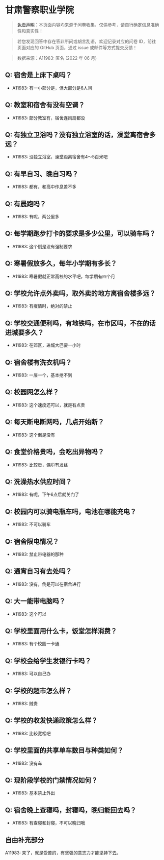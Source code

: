 # 甘肃警察职业学院

> [免责声明](https://colleges.chat/#_3)：本页面内容均来源于问卷收集，仅供参考，请自行确定信息准确性和真实性！

> 若您发现回答中存在答非所问或胡言乱语，欢迎记录对应的问卷 ID，前往页面对应的 GitHub 页面，通过 issue 或邮件等方式提交反馈！

> 数据来源：A11983: 匿名 (2022 年 06 月)

## Q: 宿舍是上床下桌吗？

- A11983: 有一小部分是，但大部分是6人间

## Q: 教室和宿舍有没有空调？

- A11983: 部分教室有，宿舍连风扇都没

## Q: 有独立卫浴吗？没有独立浴室的话，澡堂离宿舍多远？

- A11983: 没独立浴室，澡堂距离宿舍有4～5百米吧

## Q: 有早自习、晚自习吗？

- A11983: 都有，和高中作息差不多

## Q: 有晨跑吗？

- A11983: 有呢，两公里多

## Q: 每学期跑步打卡的要求是多少公里，可以骑车吗？

- A11983: 这个倒是没有强制要求

## Q: 寒暑假放多久，每年小学期有多长？

- A11983: 寒暑假就正常高校的水平吧，每学期有四个月

## Q: 学校允许点外卖吗，取外卖的地方离宿舍楼多远？

- A11983: 有疫情时，绝对的禁止

## Q: 学校交通便利吗，有地铁吗，在市区吗，不在的话进城要多久？

- A11983: 在郊区，进城大巴要一小时

## Q: 宿舍楼有洗衣机吗？

- A11983: 一层一个，基本抢不到

## Q: 校园网怎么样？

- A11983: 这个速度还可以，就是有点贵

## Q: 每天断电断网吗，几点开始断？

- A11983: 这个倒是没有

## Q: 食堂价格贵吗，会吃出异物吗？

- A11983: 比较贵，偶尔有发丝

## Q: 洗澡热水供应时间？

- A11983: 有呢，下午6点后就关门了

## Q: 校园内可以骑电瓶车吗，电池在哪能充电？

- A11983: 不可以骑车

## Q: 宿舍限电情况？

- A11983: 禁止带电器的那种

## Q: 通宵自习有去处吗？

- A11983: 没有，倒是可以在宿舍进行

## Q: 大一能带电脑吗？

- A11983: 这个可以

## Q: 学校里面用什么卡，饭堂怎样消费？

- A11983: 有个校园一卡通

## Q: 学校会给学生发银行卡吗？

- A11983: 可以自己办

## Q: 学校的超市怎么样？

- A11983: 贼贵

## Q: 学校的收发快递政策怎么样？

- A11983: 比较宽松吧

## Q: 学校里面的共享单车数目与种类如何？

- A11983: 没有车

## Q: 现阶段学校的门禁情况如何？

- A11983: 基本禁止外出

## Q: 宿舍晚上查寝吗，封寝吗，晚归能回去吗？

- A11983: 有查寝和封寝，不可以晚归哦

## 自由补充部分

A11983: 来了，就是受苦的，有坚强的意志力才能坚持下去。